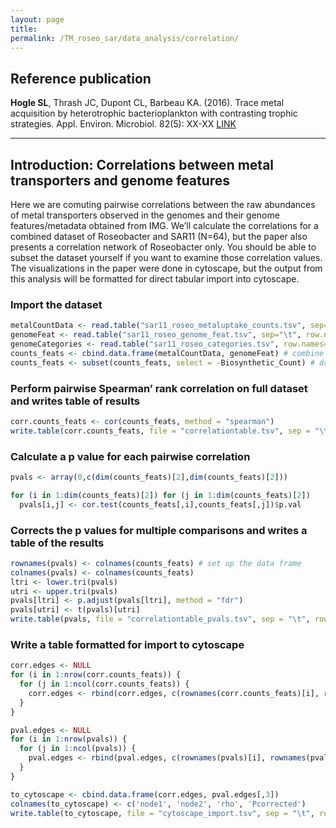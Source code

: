 ```yaml
---
layout: page
title: 
permalink: /TM_roseo_sar/data_analysis/correlation/
---
```


## Reference publication

__Hogle SL__, Thrash JC, Dupont CL, Barbeau KA. (2016). Trace metal acquisition by heterotrophic bacterioplankton with contrasting trophic strategies. Appl. Environ. Microbiol. 82(5): XX-XX [LINK](http://aem.asm.org/content/early/2016/01/04/AEM.03128-15)
___

## Introduction: Correlations between metal transporters and genome features

Here we are comuting pairwise correlations between the raw abundances of metal transporters observed in the genomes and their genome features/metadata obtained from IMG. We’ll calculate the correlations for a combined dataset of Roseobacter and SAR11 (N=64), but the paper also presents a correlation network of Roseobacter only. You should be able to subset the dataset yourself if you want to examine those correlation values. The visualizations in the paper were done in cytoscape, but the output from this analysis will be formatted for direct tabular import into cytoscape.

### Import the dataset



```R
metalCountData <- read.table("sar11_roseo_metaluptake_counts.tsv", sep="\t", row.names=1, header=TRUE)
genomeFeat <- read.table("sar11_roseo_genome_feat.tsv", sep="\t", row.names=1, header=TRUE)
genomeCategories <- read.table("sar11_roseo_categories.tsv", row.names=1, header=TRUE)
counts_feats <- cbind.data.frame(metalCountData, genomeFeat) # combine the genome features and transporter counts dataframes
counts_feats <- subset(counts_feats, select = -Biosynthetic_Count) # drop the Biosynthetic Count column
```

### Perform pairwise Spearman’ rank correlation on full dataset and writes table of results


```R
corr.counts_feats <- cor(counts_feats, method = "spearman")
write.table(corr.counts_feats, file = "correlationtable.tsv", sep = "\t", row.names = T)
```

### Calculate a p value for each pairwise correlation


```R
pvals <- array(0,c(dim(counts_feats)[2],dim(counts_feats)[2]))

for (i in 1:dim(counts_feats)[2]) for (j in 1:dim(counts_feats)[2]) 
  pvals[i,j] <- cor.test(counts_feats[,i],counts_feats[,j])$p.val 
```

### Corrects the p values for multiple comparisons and writes a table of the results


```R
rownames(pvals) <- colnames(counts_feats) # set up the data frame
colnames(pvals) <- colnames(counts_feats)
ltri <- lower.tri(pvals) 
utri <- upper.tri(pvals)
pvals[ltri] <- p.adjust(pvals[ltri], method = "fdr") 
pvals[utri] <- t(pvals)[utri]
write.table(pvals, file = "correlationtable_pvals.tsv", sep = "\t", row.names = T)
```

### Write a table formatted for import to cytoscape


```R
corr.edges <- NULL
for (i in 1:nrow(corr.counts_feats)) {
  for (j in 1:ncol(corr.counts_feats)) {
    corr.edges <- rbind(corr.edges, c(rownames(corr.counts_feats)[i], rownames(corr.counts_feats)[j], corr.counts_feats[i,j]))
  }
}

pval.edges <- NULL
for (i in 1:nrow(pvals)) {
  for (j in 1:ncol(pvals)) {
    pval.edges <- rbind(pval.edges, c(rownames(pvals)[i], rownames(pvals)[j], pvals[i,j]))
  }
}

to_cytoscape <- cbind.data.frame(corr.edges, pval.edges[,3])
colnames(to_cytoscape) <- c('node1', 'node2', 'rho', 'Pcorrected')
write.table(to_cytoscape, file = "cytoscape_import.tsv", sep = "\t", row.names = F)
```
